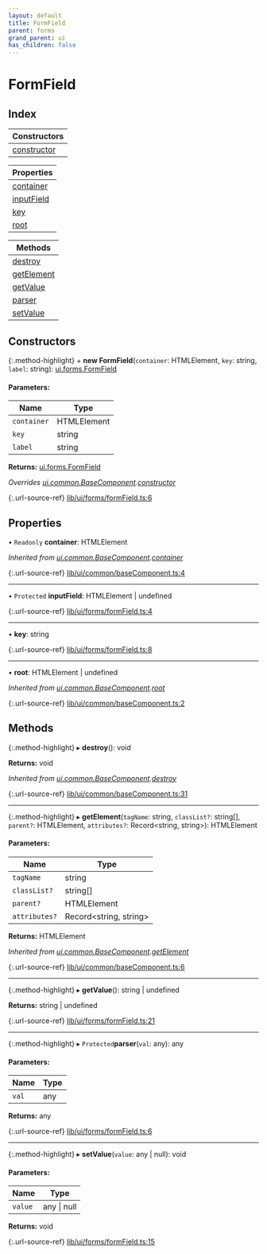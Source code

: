 ```yaml
---
layout: default
title: FormField
parent: forms
grand_parent: ui
has_children: false
---
```


# FormField

## Index

| Constructors |
|-----------|
| [constructor](#constructor) |

| Properties |
|-----------|
| [container](#container) |
| [inputField](#inputfield) |
| [key](#key) |
| [root](#root) |

| Methods |
|-----------|
| [destroy](#destroy) |
| [getElement](#getelement) |
| [getValue](#getvalue) |
| [parser](#parser) |
| [setValue](#setvalue) |

## Constructors

{:.method-highlight}
\+ **new FormField**(`container`: HTMLElement, `key`: string, `label`: string): [ui.forms.FormField](../ui_forms_formfield)

#### Parameters:

Name | Type |
------ | ------ |
`container` | HTMLElement |
`key` | string |
`label` | string |

**Returns:** [ui.forms.FormField](../ui_forms_formfield)

*Overrides [ui.common.BaseComponent](../ui_common_basecomponent).[constructor](../ui_common_basecomponent#constructor)*

{:.url-source-ref}
[lib/ui/forms/formField.ts:6](https://github.com/ascentcore/dataspot/blob/236fcea/lib/ui/forms/formField.ts#L6)

## Properties

• `Readonly` **container**: HTMLElement

*Inherited from [ui.common.BaseComponent](../ui_common_basecomponent).[container](../ui_common_basecomponent#container)*

{:.url-source-ref}
[lib/ui/common/baseComponent.ts:4](https://github.com/ascentcore/dataspot/blob/236fcea/lib/ui/common/baseComponent.ts#L4)

___

• `Protected` **inputField**: HTMLElement \| undefined

{:.url-source-ref}
[lib/ui/forms/formField.ts:4](https://github.com/ascentcore/dataspot/blob/236fcea/lib/ui/forms/formField.ts#L4)

___

•  **key**: string

{:.url-source-ref}
[lib/ui/forms/formField.ts:8](https://github.com/ascentcore/dataspot/blob/236fcea/lib/ui/forms/formField.ts#L8)

___

•  **root**: HTMLElement \| undefined

*Inherited from [ui.common.BaseComponent](../ui_common_basecomponent).[root](../ui_common_basecomponent#root)*

{:.url-source-ref}
[lib/ui/common/baseComponent.ts:2](https://github.com/ascentcore/dataspot/blob/236fcea/lib/ui/common/baseComponent.ts#L2)

## Methods

{:.method-highlight}
▸ **destroy**(): void

**Returns:** void

*Inherited from [ui.common.BaseComponent](../ui_common_basecomponent).[destroy](../ui_common_basecomponent#destroy)*

{:.url-source-ref}
[lib/ui/common/baseComponent.ts:31](https://github.com/ascentcore/dataspot/blob/236fcea/lib/ui/common/baseComponent.ts#L31)

___

{:.method-highlight}
▸ **getElement**(`tagName`: string, `classList?`: string[], `parent?`: HTMLElement, `attributes?`: Record\<string, string>): HTMLElement

#### Parameters:

Name | Type |
------ | ------ |
`tagName` | string |
`classList?` | string[] |
`parent?` | HTMLElement |
`attributes?` | Record\<string, string> |

**Returns:** HTMLElement

*Inherited from [ui.common.BaseComponent](../ui_common_basecomponent).[getElement](../ui_common_basecomponent#getelement)*

{:.url-source-ref}
[lib/ui/common/baseComponent.ts:6](https://github.com/ascentcore/dataspot/blob/236fcea/lib/ui/common/baseComponent.ts#L6)

___

{:.method-highlight}
▸ **getValue**(): string \| undefined

**Returns:** string \| undefined

{:.url-source-ref}
[lib/ui/forms/formField.ts:21](https://github.com/ascentcore/dataspot/blob/236fcea/lib/ui/forms/formField.ts#L21)

___

{:.method-highlight}
▸ `Protected`**parser**(`val`: any): any

#### Parameters:

Name | Type |
------ | ------ |
`val` | any |

**Returns:** any

{:.url-source-ref}
[lib/ui/forms/formField.ts:6](https://github.com/ascentcore/dataspot/blob/236fcea/lib/ui/forms/formField.ts#L6)

___

{:.method-highlight}
▸ **setValue**(`value`: any \| null): void

#### Parameters:

Name | Type |
------ | ------ |
`value` | any \| null |

**Returns:** void

{:.url-source-ref}
[lib/ui/forms/formField.ts:15](https://github.com/ascentcore/dataspot/blob/236fcea/lib/ui/forms/formField.ts#L15)
